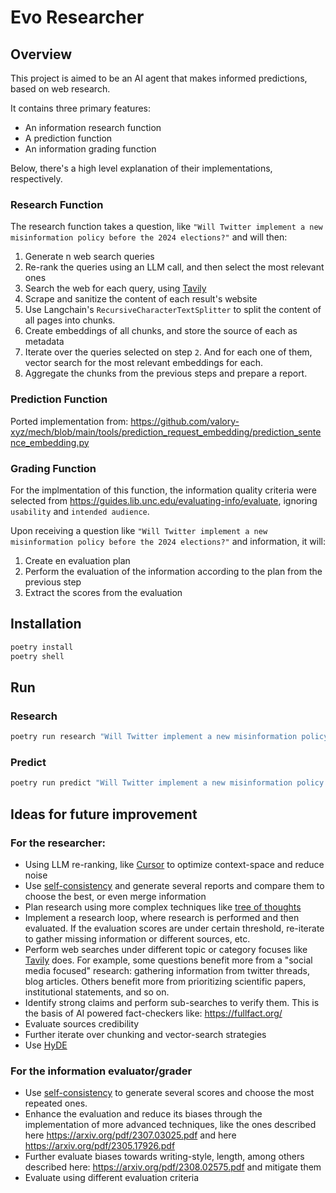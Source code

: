 # Evo Researcher

## Overview

This project is aimed to be an AI agent that makes informed predictions, based on web research.

It contains three primary features:

- An information research function
- A prediction function
- An information grading function

Below, there's a high level explanation of their implementations, respectively.

### Research Function

The research function takes a question, like `"Will Twitter implement a new misinformation policy before the 2024 elections?"` and will then:

1. Generate n web search queries
2. Re-rank the queries using an LLM call, and then select the most relevant ones
3. Search the web for each query, using [Tavily](https://tavily.com/)
4. Scrape and sanitize the content of each result's website
5. Use Langchain's `RecursiveCharacterTextSplitter` to split the content of all pages into chunks.
6. Create embeddings of all chunks, and store the source of each as metadata
7. Iterate over the queries selected on step `2`. And for each one of them, vector search for the most relevant embeddings for each.
8. Aggregate the chunks from the previous steps and prepare a report.

### Prediction Function

Ported implementation from: https://github.com/valory-xyz/mech/blob/main/tools/prediction_request_embedding/prediction_sentence_embedding.py


### Grading Function

For the implmentation of this function, the information quality criteria were selected from https://guides.lib.unc.edu/evaluating-info/evaluate, ignoring `usability` and `intended audience`.

Upon receiving a question like `"Will Twitter implement a new misinformation policy before the 2024 elections?"` and information, it will:

1. Create en evaluation plan
2. Perform the evaluation of the information according to the plan from the previous step
3. Extract the scores from the evaluation


## Installation

```bash
poetry install
poetry shell
```

## Run

### Research


```bash
poetry run research "Will Twitter implement a new misinformation policy before the 2024 elections?"
```

### Predict

```bash
poetry run predict "Will Twitter implement a new misinformation policy before the 2024 elections?"
```

## Ideas for future improvement

### For the researcher:

- Using LLM re-ranking, like [Cursor](https://twitter.com/amanrsanger/status/1732145826963828997?s=03) to optimize context-space and reduce noise
- Use [self-consistency](https://www.promptingguide.ai/techniques/consistency) and generate several reports and compare them to choose the best, or even merge information
- Plan research using more complex techniques like [tree of thoughts](https://arxiv.org/abs/2305.10601)
- Implement a research loop, where research is performed and then evaluated. If the evaluation scores are under certain threshold, re-iterate to gather missing information or different sources, etc.
- Perform web searches under different topic or category focuses like [Tavily](https://app.tavily.com/home) does. For example, some questions benefit more from a "social media focused" research: gathering information from twitter threads, blog articles. Others benefit more from prioritizing scientific papers, institutional statements, and so on.
- Identify strong claims and perform sub-searches to verify them. This is the basis of AI powered fact-checkers like: https://fullfact.org/
- Evaluate sources credibility
- Further iterate over chunking and vector-search strategies
- Use [HyDE](https://medium.com/@juanc.olamendy/revolutionizing-retrieval-the-mastering-hypothetical-document-embeddings-hyde-b1fc06b9a6cc)

### For the information evaluator/grader

- Use [self-consistency](https://www.promptingguide.ai/techniques/consistency) to generate several scores and choose the most repeated ones.
- Enhance the evaluation and reduce its biases through the implementation of more advanced techniques, like the ones described here https://arxiv.org/pdf/2307.03025.pdf and here https://arxiv.org/pdf/2305.17926.pdf
- Further evaluate biases towards writing-style, length, among others described here: https://arxiv.org/pdf/2308.02575.pdf and mitigate them
- Evaluate using different evaluation criteria